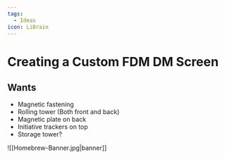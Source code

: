 ```yaml
---
tags:
  - Ideas
icon: LiBrain
---
```


# Creating a Custom FDM DM Screen

## Wants

- Magnetic fastening
- Rolling tower (Both front and back)
- Magnetic plate on back
- Initiative trackers on top
- Storage tower?


![[Homebrew-Banner.jpg|banner]]
